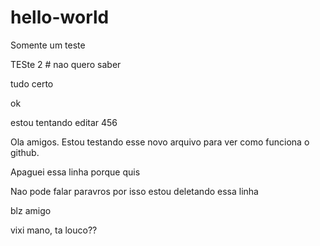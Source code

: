 # hello-world
Somente um teste


TESte 2 # nao quero saber


tudo certo

ok

estou tentando editar
456

Ola amigos. Estou testando esse novo arquivo para ver como funciona o github.

Apaguei essa linha porque quis


Nao pode falar paravros por isso estou deletando essa linha

blz amigo

vixi mano, ta louco??

